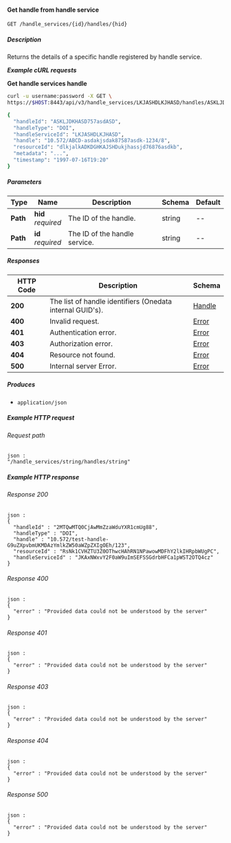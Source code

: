 
<a name="get_handle_service_handle"></a>
#### Get handle from handle service
```
GET /handle_services/{id}/handles/{hid}
```


##### Description
Returns the details of a specific handle registered by handle service.

***Example cURL requests***

**Get handle services handle**
```bash
curl -u username:password -X GET \
https://$HOST:8443/api/v3/handle_services/LKJASHDLKJHASD/handles/ASKLJDKHASD757asdASD

{
  "handleId": "ASKLJDKHASD757asdASD",
  "handleType": "DOI",
  "handleServiceId": "LKJASHDLKJHASD",
  "handle": "10.572/ABCD-asdakjsdak87587asdk-1234/8",
  "resourceId": "dlkjalkADKDGHKAJSHDukjhassjd76876asdkb",
  "metadata": "...",
  "timestamp": "1997-07-16T19:20"
}
```


##### Parameters

|Type|Name|Description|Schema|Default|
|---|---|---|---|---|
|**Path**|**hid**  <br>*required*|The ID of the handle.|string|--|
|**Path**|**id**  <br>*required*|The ID of the handle service.|string|--|


##### Responses

|HTTP Code|Description|Schema|
|---|---|---|
|**200**|The list of handle identifiers (Onedata internal GUID's).|[Handle](../definitions/Handle.md#handle)|
|**400**|Invalid request.|[Error](../definitions/Error.md#error)|
|**401**|Authentication error.|[Error](../definitions/Error.md#error)|
|**403**|Authorization error.|[Error](../definitions/Error.md#error)|
|**404**|Resource not found.|[Error](../definitions/Error.md#error)|
|**500**|Internal server Error.|[Error](../definitions/Error.md#error)|


##### Produces

* `application/json`


##### Example HTTP request

###### Request path
```
json :
"/handle_services/string/handles/string"
```


##### Example HTTP response

###### Response 200
```
json :
{
  "handleId" : "2MTQwMTQ0CjAwMmZzaWduYXR1cmUg88",
  "handleType" : "DOI",
  "handle" : "10.572/test-handle-G9uZXpvbmUKMDAzYmlkZW50aWZpZXIgOEh/123",
  "resourceId" : "RsNk1CVHZTU3Z0OThwcHAhRN1NPawowMDFhY2lkIHRpbWUgPC",
  "handleServiceId" : "JKAxNWxvY2F0aW9uImSEFSSGdrbHFCa1pWST2OTQ4cz"
}
```


###### Response 400
```
json :
{
  "error" : "Provided data could not be understood by the server"
}
```


###### Response 401
```
json :
{
  "error" : "Provided data could not be understood by the server"
}
```


###### Response 403
```
json :
{
  "error" : "Provided data could not be understood by the server"
}
```


###### Response 404
```
json :
{
  "error" : "Provided data could not be understood by the server"
}
```


###### Response 500
```
json :
{
  "error" : "Provided data could not be understood by the server"
}
```



